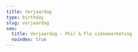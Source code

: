 ```yaml
---
title: Verjaardag
type: birthday
slug: verjaardag
seo:
  title: Verjaardag - Phil & Flo videomarketing
  noindex: true
---
```

